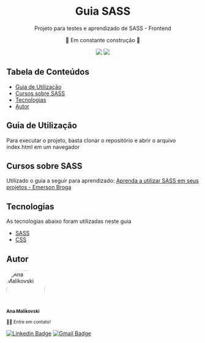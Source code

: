 <h1 align="center">Guia SASS</h1>
<p align="center">Projeto para testes e aprendizado de SASS - Frontend</p>
<p align="center"> 🚧  Em constante construção 🚧 </p>
<p align="center"><img src="https://img.shields.io/static/v1?label=Docker&message=Guia&logoColor=white&labelColor=066DA5&color=5a5e60&style=for-the-badge&logo=docker" />  <img src="https://img.shields.io/github/license/amalikovski/sass-project?style=for-the-badge" /></p>

<h2>Tabela de Conteúdos</h2>

- [Guia de Utilização](#guia)
- [Cursos sobre SASS](#origem)
- [Tecnologias](#tecnologias)
- [Autor](#autor)


<h2 id="guia">Guia de Utilização</h2>

<p> Para executar o projeto, basta clonar o repositório e abrir o arquivo index.html em um navegador </p>


<h2 id="origem">Cursos sobre SASS</h2>

<p> Utilizado o guia a seguir para aprendizado: <a href="https://www.youtube.com/watch?v=C8KlabGtE8Y&ab_channel=EmersonBroga">Aprenda a utilizar SASS em seus projetos - Emerson Broga</a> </p>

<h2 id="tecnologias">Tecnologias </h2>

<p> As tecnologias abaixo foram utilizadas neste guia</p>

<ul><li><a href="https://sass-lang.com">SASS</a></li>

<li><a href="https://www.w3.org/Style/CSS/Overview.en.html">CSS<a></li></ul>

<h2 id="autor">Autor </h2>

<a href="https://www.linkedin.com/in/anamalikovski/">
<img style="border-radius: 50%;" src="https://avatars0.githubusercontent.com/u/13136758?s=460&u=0bce9702753d99860cff44fe29aeec36d0a7a437&v=4" width="100px;" alt="Ana Malikovski"/>
<br />
<sub><b>Ana Malikovski</b></sub></a>

<sub>👋🏽 Entre em contato! </sub>

[![Linkedin Badge](https://img.shields.io/badge/-Ana-blue?style=flat-square&logo=Linkedin&logoColor=white&link=https://www.linkedin.com/in/anamalikovski/)](https://www.linkedin.com/in/anamalikovski/)  [![Gmail Badge](https://img.shields.io/badge/-amalikovski@gmail.com-c14438?style=flat-square&logo=Gmail&logoColor=white&link=mailto:amalikovski@gmail.com)](mailto:amalikovski@gmail.com)

